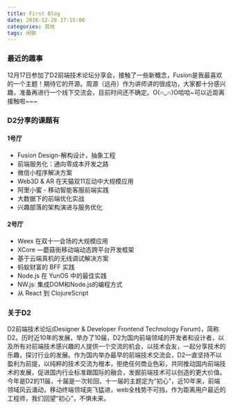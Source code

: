 ```yaml
---
title: First Blog 
date: 2016-12-20 17:15:00 
categories: 其他
tags: 闲聊
---
```


### 最近的趣事
12月17日参加了D2前端技术论坛分享会，接触了一些新概念，Fusion是我最喜欢的一个主题！期待它的开源。周源（远舟）作为讲师讲的很成功，大家都十分感兴趣，准备再进行一个线下交流会，目前时间还不确定。O(∩_∩)O哈哈~可以近距离接触啦~~~

<!-- more -->

### D2分享的课题有

#### 1号厅

- Fusion Design-解构设计，抽象工程
- 前端服务化：通向零成本开发之路
- 微信小程序解决方案
- Web3D & AR 在天猫双11互动中大规模应用
- 阿里小蜜 - 移动智能客服前端实践
- 大数据下的前端优化实战
- 兴趣部落的架构演进与服务优化

#### 2号厅

- Weex 在双十一会场的大规模应用
- XCore —蘑菇街移动端动态跨平台开发框架
- 基于云端真机的无线调试解决方案
- 蚂蚁财富的 BFF 实践
- Node.js 在 YunOS 中的最佳实践
- NW.js: 集成DOM和Node.js的编程方式
- 从 React 到 ClojureScript

### 关于D2
D2前端技术论坛(Designer & Developer Frontend Technology Forum)，简称D2。历时近10年的发展，举办了10届，D2为国内前端领域的开发者和设计者，以及所有对前端技术感兴趣的人提供一个交流的机会，以技术会友，一起分享技术的乐趣，探讨行业的发展。作为国内举办最早的前端技术交流会，D2一直坚持不以盈利为前提，以纯粹的技术交流为根本，拒绝任何商业色彩，共同推动国内前端技术的发展，促进国内行业标准跟国际的融合，发掘前端技术可以创造的更大价值。今年是D2的11届，十届是一次轮回，十一届的主题定为“初心”，近10年来，前端领域风云涌动，移动终端领域突飞猛进，web全栈势不可挡，作为距离用户最近的工程师，我们回望“初心”，不惧未来。
